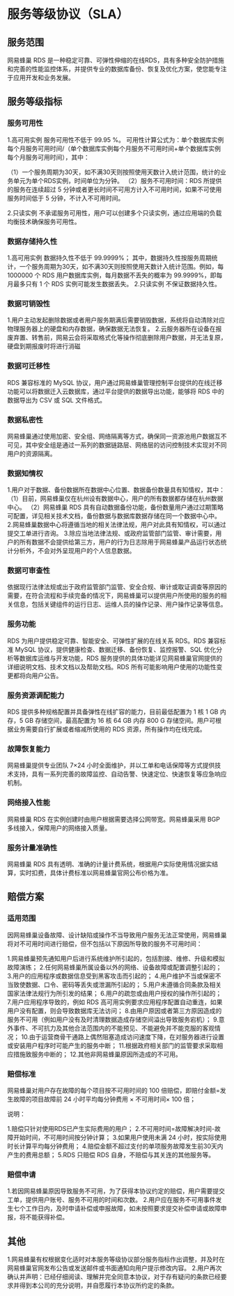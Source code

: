 # 服务等级协议（SLA）

## 服务范围

网易蜂巢 RDS 是一种稳定可靠、可弹性伸缩的在线RDS，具有多种安全防护措施和完善的性能监控体系，并提供专业的数据库备份、恢复及优化方案，使您能专注于应用开发和业务发展。

## 服务等级指标

### 服务可用性

1.高可用实例
服务可用性不低于 99.95 %。
可用性计算公式为：单个数据库实例每个月服务可用时间/（单个数据库实例每个月服务不可用时间+单个数据库实例每个月服务可用时间），其中：

（1）一个服务周期为30天，如不满30天则按照使用天数计入统计范围，统计的业务单元为单个RDS实例，时间单位为分钟。
（2）服务不可用时间：RDS 所提供的服务在连续超过 5 分钟或者更长时间不可用方计入不可用时间，如果不可使用服务时间低于 5 分钟，不计入不可用时间。

2.只读实例
不承诺服务可用性，用户可以创建多个只读实例，通过应用端的负载均衡技术确保服务可用性。

### 数据存储持久性

1.高可用实例
数据持久性不低于 99.9999%；
其中，数据持久性按服务周期统计，一个服务周期为30天，如不满30天则按照使用天数计入统计范围。例如，每 1000000 个 RDS 用户数据库实例，每月数据不丢失的概率为 99.9999%，即每月最多只有 1 个 RDS 实例可能发生数据丢失。
2.只读实例
不保证数据持久性。

### 数据可销毁性

1.用户主动发起删除数据或者用户服务期满后需要销毁数据，系统将自动清除对应物理服务器上的硬盘和内存数据，确保数据无法恢复。
2.云服务器所在设备在报废弃置、转售前，网易云会将采取格式化等操作彻底删除用户数据，并无法复原，硬盘到期报废时将进行消磁

### 数据可迁移性

RDS 兼容标准的 MySQL 协议，用户通过网易蜂巢管理控制平台提供的在线迁移功能可以将数据迁入云数据库，通过平台提供的数据导出功能，能够将 RDS 中的数据导出为 CSV 或 SQL 文件格式。

### 数据私密性

网易蜂巢通过使用加密、安全组、网络隔离等方式，确保同一资源池用户数据互不可见，其中安全组是通过一系列的数据链路层、网络层的访问控制技术实现对不同用户的资源隔离。

### 数据知情权

1.用户对于数据、备份数据所在数据中心位置、数据备份数量具有知情权，其中：
（1）目前，网易蜂巢仅在杭州设有数据中心，用户的所有数据都存储在杭州数据中心。
（2）网易蜂巢 RDS 具有自动数据备份功能，备份数量用户通过过期策略可配置，详见相关技术文档，备份数据与数据库数据存储在同一个数据中心中。
2.网易蜂巢数据中心将遵循当地的相关法律法规，用户对此具有知情权，可以通过提交工单进行咨询。
3.除应当地法律法规、或政府监管部门监管、审计需要，用户的所有数据不会提供给第三方，用户的行为日志除用于网易蜂巢产品运行状态统计分析外，不会对外呈现用户的个人信息数据。

### 数据可审查性

依据现行法律法规或出于政府监管部门监管、安全合规、审计或取证调查等原因的需要，在符合流程和手续完备的情况下，网易蜂巢可以提供用户所使用的服务的相关信息，包括关键组件的运行日志、运维人员的操作记录、用户操作记录等信息。

### 服务功能

RDS 为用户提供稳定可靠、智能安全、可弹性扩展的在线关系 RDS。RDS 兼容标准 MySQL 协议，提供健康检查、数据迁移、备份恢复、监控报警、SQL 优化分析等数据库运维与开发功能，RDS 服务提供的具体功能详见网易蜂巢官网提供的详细说明文档、技术文档以及帮助文档。RDS 所有可能影响用户使用的功能性变更都将向用户公告。

### 服务资源调配能力

RDS 提供多种规格配置并具备弹性在线扩容的能力，目前最低配置为 1 核 1 GB 内存，5 GB 存储空间，最高配置为 16 核 64 GB 内存 800 G 存储空间。用户可根据业务需要自行扩展或者缩减所使用的 RDS 资源，所有操作均在线完成。

### 故障恢复能力

网易蜂巢提供专业团队 7×24 小时全面维护，并以工单和电话保障等方式提供技术支持，具有一系列完善的故障监控、自动告警、快速定位、快速恢复等应急响应机制。

### 网络接入性能

网易蜂巢 RDS 在实例创建时由用户根据需要选择公网带宽。网易蜂巢采用 BGP 多线接入，保障用户的网络接入质量。

### 服务计量准确性

网易蜂巢 RDS 具有透明、准确的计量计费系统，根据用户实际使用情况据实结算，实时扣费，具体计费标准以网易蜂巢官网公布价格为准。

## 赔偿方案

### 适用范围

因网易蜂巢设备故障、设计缺陷或操作不当导致用户服务无法正常使用，网易蜂巢将对不可用时间进行赔偿，但不包括以下原因所导致的服务不可用时间：

1.网易蜂巢预先通知用户后进行系统维护所引起的，包括割接、维修、升级和模拟故障演练；
2.任何网易蜂巢所属设备以外的网络、设备故障或配置调整引起的；
3.用户的应用程序或数据信息受到黑客攻击而引起的；
4.用户维护不当或保密不当致使数据、口令、密码等丢失或泄漏所引起的；
5.用户未遵循合同条款及相关国家法律法规行为所引发的结果；
6.用户的疏忽或由用户授权的操作所引起的；
7.用户应用程序导致的，例如 RDS 高可用实例要求应用程序配置自动重连，如果用户没有配置，则会导致数据库无法访问；
8.由用户原因或者第三方原因造成的服务不可用（例如用户没有及时清理数据造成存储空间溢出导致服务宕机）；
9.意外事件、不可抗力及其他合法范围内的不能预见、不能避免并不能克服的客观情况；
10.由于运营商骨干通路上偶然阻塞造成访问速度下降，在对服务器进行设置或安装用户程序时可能产生的服务中断；
11.根据政府相关部门的监管要求采取相应措施致服务中断的；
12.其他非网易蜂巢原因所造成的不可用。

### 赔偿标准

网易蜂巢对用户存在故障的每个项目按不可用时间的 100 倍赔偿，即赔付金额=发生故障的项目故障前 24 小时平均每分钟费用 × 不可用时间× 100 倍；

说明：

1.赔偿只针对使用RDS已产生实际费用的用户；
2.不可用时间=故障解决时间-故障开始时间，不可用时间按分钟计算；
3.如果用户使用未满 24 小时，按实际使用时长计算平均每分钟费用；
4.赔偿金额不超过支付的单项服务故障发生前30天内产生的费用总额；
5.RDS 只赔偿 RDS 自身，不赔偿与其关连的其他服务等。

### 赔偿申请

1.若因网易蜂巢原因导致服务不可用，为了获得本协议约定的赔偿，用户需要提交工单，提供用户账号、服务不可用的时间和次数。
2.用户应在服务不可用事件发生七个工作日内，及时申请补偿或申报故障，如未按照要求提交补偿申请或故障申报，将不能获得补偿。

## 其他

1.网易蜂巢有权根据变化适时对本服务等级协议部分服务指标作出调整，并及时在网易蜂巢官网发布公告或发送邮件或书面通知向用户提示修改内容。
2.用户再次确认并声明：已经仔细阅读、理解并完全同意本协议，对于存有疑问的条款已经要求并得到本公司的充分说明，并自愿履行本协议所约定的条款。














